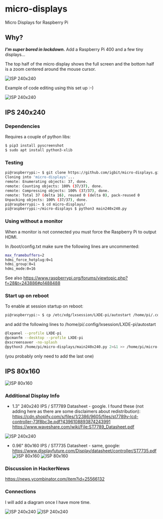 # micro-displays
Micro Displays for Raspberry Pi 
## Why?
_**I'm super bored in lockdown.**_ Add a Raspberry Pi 400 and a few tiny displays...

The top half of the micro display shows the full screen and the bottom half is a zoom centered around the mouse cursor.

![ISP 240x240](./main240x240-1.png)

Example of code editing using this set up :-)

![ISP 240x240](./main240x240-2.png)

## IPS 240x240

### Dependencies

Requires a couple of python libs:

```bash
$ pip3 install pyscreenshot
$ sudo apt install python3-xlib
```

### Testing

```bash
pi@raspberrypi:~ $ git clone https://github.com/igbit/micro-displays.git
Cloning into 'micro-displays'...
remote: Enumerating objects: 37, done.
remote: Counting objects: 100% (37/37), done.
remote: Compressing objects: 100% (37/37), done.
remote: Total 37 (delta 16), reused 0 (delta 0), pack-reused 0
Unpacking objects: 100% (37/37), done.
pi@raspberrypi:~ $ cd micro-displays/
pi@raspberrypi:~/micro-displays $ python3 main240x240.py
```
### Using without a monitor

When a monitor is not connected you must force the Raspberry Pi to output HDMI.

In /boot/config.txt make sure the following lines are uncommented:

```bash
max_framebuffers=2
hdmi_force_hotplug:0=1
hdmi_group:0=1
hdmi_mode:0=16 
```
See also https://www.raspberrypi.org/forums/viewtopic.php?f=28&t=243886#p1488488

### Start up on reboot

To enable at session startup on reboot:

```bash
pi@raspberrypi:~ $ cp /etc/xdg/lxsession/LXDE-pi/autostart /home/pi/.config/lxsession/LXDE-pi/
```

and add the following lines to /home/pi/.config/lxsession/LXDE-pi/autostart

```bash
@lxpanel --profile LXDE-pi
@pcmanfm --desktop --profile LXDE-pi
@xscreensaver -no-splash
@python3 /home/pi/micro-displays/main240x240.py 2>&1 >> /home/pi/micro-displays/stdout.log & 
```

(you probably only need to add the last one)

## IPS 80x160

![ISP 80x160](./main80x160-3.png)

### Additional Display Info

* 1.3" 240x240 IPS / ST7789 Datasheet - google. I found these (not adding here as there are some disclaimers about redistribution): 
https://cdn.shopify.com/s/files/1/2386/9605/files/st7789v-lcd-controller-73f8bc3e.pdf?4396108893874243991
https://www.waveshare.com/wiki/File:ST7789_Datasheet.pdf

![ISP 240x240](./main240x240-3.png)

* 0.96" 80x160 IPS / ST7735 Datasheet - same, google: https://www.displayfuture.com/Display/datasheet/controller/ST7735.pdf
![ISP 80x160](./main80x160-1.png)
![ISP 80x160](./main80x160-2.png)


### Discussion in HackerNews

https://news.ycombinator.com/item?id=25566132

### Connections

 I will add a diagram once I have more time.
 
 ![ISP 240x240](./main240x240-4.png)
 ![ISP 240x240](./main240x240-5.png)
 
 
